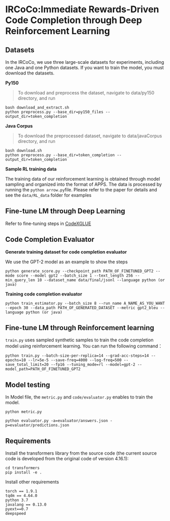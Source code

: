# IRCoCo:Immediate Rewards-Driven Code Completion through Deep Reinforcement Learning
Datasets  
-----------------------------------
In the IRCoCo, we use three large-scale datasets for experiments, including one Java and one Python datasets. If you want to train the model, you must download the datasets.

**Py150**
> To download and preprocess the dataset, navigate to data/py150 directory, and run
```
bash download_and_extract.sh
python preprocess.py --base_dir=py150_files --output_dir=token_completion
```
**Java Corpus**
> To download the preprocessed dataset, navigate to data/javaCorpus directory, and run
```
bash download.sh
python preprocess.py --base_dir=token_completion --output_dir=token_completion
```
**Sample RL training data**

The training data of our reinforcement learning is obtained through model sampling and organized into the format of APPS. The data is processed by running the ```python arrow.py```file. Please refer to the paper for details and see the ```data/RL_data``` folder for examples

Fine-tune LM through Deep Learning
-----------------------------------
Refer to fine-tuning steps in [CodeXGLUE](https://github.com/microsoft/CodeXGLUE/tree/main/Code-Code/CodeCompletion-token)

Code Completion Evaluator
-----------------------------------
**Generate training dataset for code completion evaluator**

We use the GPT-2 model as an example to show the steps
```
python generate_score.py --checkpoint_path PATH_OF_FINETUNED_GPT2 --mode score --model gpt2 --batch_size 1 --text_length 256 --min_query_len 10 --dataset_name data/final/jsonl --language python (or java)
```

**Training code completion evaluator**

```
python train_estimator.py --batch_size 8 --run_name A_NAME_AS_YOU_WANT --epoch 30 --data_path PATH_OF_GENERATED_DATASET --metric gpt2_bleu --language python (or java)
```
Fine-tune LM through Reinforcement learning
-----------------------------------

```train.py``` uses sampled synthetic samples to train the code completion model using reinforcement learning. You can run the following command：

```
python train.py --batch-size-per-replica=14 --grad-acc-steps=14 --epochs=10 --lr=5e-5 --save-freq=4000 --log-freq=500 --save_total_limit=20 --fp16 --tuning_mode=rl --model=gpt-2 --model_path=PATH_OF_FINETUNED_GPT2
```

Model testing
-----------------------------------
In Model file, the ```metric.py``` and ```code/evaluator.py``` enables to train the model.

```
python metric.py
```

```
python evaluator.py -a=evaluator/answers.json -p=evaluator/predictions.json
```

**Requirements**
-----------------------------------
Install the transformers library from the source code (the current source code is developed from the original code of version 4.16.1):
```
cd transformers
pip install -e .
```
Install other requirements
```
torch == 1.9.1
tqdm == 4.64.0
python 3.7
javalang == 0.13.0
pyext==0.7
deepspeed
```
